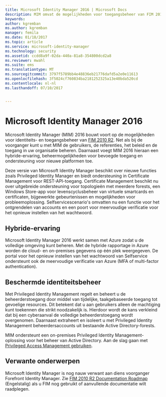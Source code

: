 ```yaml
---
title: Microsoft Identity Manager 2016 | Microsoft Docs
description: MIM omvat de mogelijkheden voor toegangsbeheer van FIM 2010 en zorgt ervoor dat u gebruikers, referenties, beleidsregels en toegang in uw organisatie kunt beheren.
keywords: 
author: kgremban
ms.author: kgremban
manager: femila
ms.date: 01/18/2017
ms.topic: article
ms.service: microsoft-identity-manager
ms.technology: security
ms.assetid: ccdd8a9f-02da-440a-81a8-354800dcd2a8
ms.reviewer: mwahl
ms.suite: ems
ms.translationtype: MT
ms.sourcegitcommit: 3797f5789bb4e48836eb21776dafd5a2e0e11613
ms.openlocfilehash: 3f5024cf760834ba2181252325a13e40bda520cd
ms.contentlocale: nl-nl
ms.lasthandoff: 07/10/2017


---
```


# Microsoft Identity Manager 2016
<a id="microsoft-identity-manager-2016" class="xliff"></a>
Microsoft Identity Manager (MIM) 2016 bouwt voort op de mogelijkheden voor identiteits- en toegangsbeheer van [FIM 2010 R2](https://technet.microsoft.com/library/jj133885.aspx). Net als bij de voorganger kunt u met MIM de gebruikers, de referenties, het beleid en de toegang in uw organisatie beheren.  Daarnaast voegt MIM 2016 hieraan een hybride-ervaring, beheermogelijkheden voor bevoegde toegang en ondersteuning voor nieuwe platformen toe.

Deze versie van Microsoft Identity Manager beschikt over nieuwe functies zoals Privileged Identity Manager en biedt ondersteuning in Certificate Management voor REST-API-toegang. Certificate Management beschikt nu over uitgebreide ondersteuning voor topologieën met meerdere forests, een Windows Store-app voor levenscyclusbeheer van virtuele smartcards en certificaten, bijgewerkte gebeurtenissen en mogelijkheden voor probleemoplossing. Selfservicescenario's omvatten nu een functie voor het ontgrendelen van accounts en een poort voor meervoudige verificatie voor het opnieuw instellen van het wachtwoord.

## Hybride-ervaring
<a id="hybrid-experience" class="xliff"></a>
Microsoft Identity Manager 2016 werkt samen met Azure zodat u de volledige omgeving kunt beheren. Met de hybride rapportage in Azure worden de cloud- en on-premises gegevens op één plek weergegeven. De portal voor het opnieuw instellen van het wachtwoord van Selfservice ondersteunt ook de meervoudige verificatie van Azure (MFA of multi-factor authentication).

## Beschermde identiteitsbeheer
<a id="privileged-identity-management" class="xliff"></a>
Met Privileged Identity Management regelt en beheert u de beheerderstoegang door middel van tijdelijke, taakgebaseerde toegang tot gevoelige resources. Dit betekent dat u aan gebruikers alleen de machtiging kunt toekennen die strikt noodzakelijk is. Hierdoor wordt de kans verkleind dat bij een cyberaanval de volledige beheerderstoegang wordt overgenomen. Daarnaast extraheert en isoleert u met Privileged Identity Management beheerdersaccounts uit bestaande Active Directory-forests.

MIM ondersteunt een on-premises Privileged Identity Management-oplossing voor het beheer van Active Directory. Aan de slag gaan met [Privileged Access Management gebruiken](./pam/privileged-identity-management-for-active-directory-domain-services.md).

## Verwante onderwerpen
<a id="related-topics" class="xliff"></a>
Microsoft Identity Manager is nog nauw verwant aan diens voorganger Forefront Identity Manager. Zie [FIM 2010 R2 Documentation Roadmap](https://technet.microsoft.com/library/jj133885.aspx) (Engelstalig) als u FIM nog gebruikt of aanvullende documentatie wilt raadplegen.

